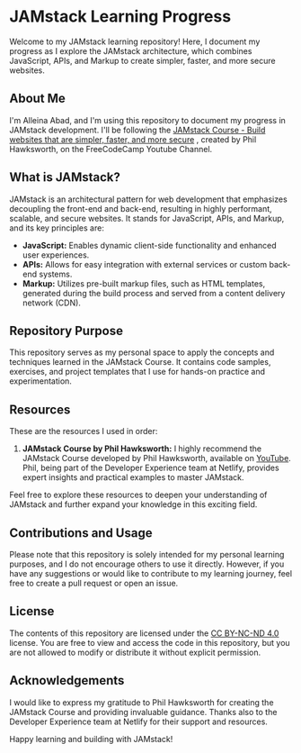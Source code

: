 # JAMstack Learning Progress

Welcome to my JAMstack learning repository! Here, I document my progress as I explore the JAMstack architecture, which combines JavaScript, APIs, and Markup to create simpler, faster, and more secure websites.

## About Me

I'm Alleina Abad, and I'm using this repository to document my progress in JAMstack development. I'll be following the [JAMstack Course - Build websites that are simpler, faster, and more secure](https://www.youtube.com/your-video-link)
, created by Phil Hawksworth, on the FreeCodeCamp Youtube Channel. 

## What is JAMstack?

JAMstack is an architectural pattern for web development that emphasizes decoupling the front-end and back-end, resulting in highly performant, scalable, and secure websites. It stands for JavaScript, APIs, and Markup, and its key principles are:

- **JavaScript:** Enables dynamic client-side functionality and enhanced user experiences.
- **APIs:** Allows for easy integration with external services or custom back-end systems.
- **Markup:** Utilizes pre-built markup files, such as HTML templates, generated during the build process and served from a content delivery network (CDN).

## Repository Purpose

This repository serves as my personal space to apply the concepts and techniques learned in the JAMstack Course. It contains code samples, exercises, and project templates that I use for hands-on practice and experimentation.

## Resources

These are the resources I used in order:

1. **JAMstack Course by Phil Hawksworth:** I highly recommend the JAMstack Course developed by Phil Hawksworth, available on [YouTube](https://www.youtube.com/your-video-link). Phil, being part of the Developer Experience team at Netlify, provides expert insights and practical examples to master JAMstack.


Feel free to explore these resources to deepen your understanding of JAMstack and further expand your knowledge in this exciting field.

## Contributions and Usage

Please note that this repository is solely intended for my personal learning purposes, and I do not encourage others to use it directly. However, if you have any suggestions or would like to contribute to my learning journey, feel free to create a pull request or open an issue.

## License

The contents of this repository are licensed under the [CC BY-NC-ND 4.0](https://creativecommons.org/licenses/by-nc-nd/4.0/) license. You are free to view and access the code in this repository, but you are not allowed to modify or distribute it without explicit permission.

## Acknowledgements

I would like to express my gratitude to Phil Hawksworth for creating the JAMstack Course and providing invaluable guidance. Thanks also to the Developer Experience team at Netlify for their support and resources.

Happy learning and building with JAMstack!
